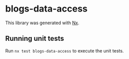 # blogs-data-access

This library was generated with [Nx](https://nx.dev).

## Running unit tests

Run `nx test blogs-data-access` to execute the unit tests.
